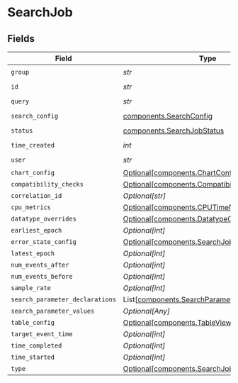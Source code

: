 # SearchJob


## Fields

| Field                                                                                                  | Type                                                                                                   | Required                                                                                               | Description                                                                                            |
| ------------------------------------------------------------------------------------------------------ | ------------------------------------------------------------------------------------------------------ | ------------------------------------------------------------------------------------------------------ | ------------------------------------------------------------------------------------------------------ |
| `group`                                                                                                | *str*                                                                                                  | :heavy_check_mark:                                                                                     | N/A                                                                                                    |
| `id`                                                                                                   | *str*                                                                                                  | :heavy_check_mark:                                                                                     | N/A                                                                                                    |
| `query`                                                                                                | *str*                                                                                                  | :heavy_check_mark:                                                                                     | N/A                                                                                                    |
| `search_config`                                                                                        | [components.SearchConfig](../../models/components/searchconfig.md)                                     | :heavy_check_mark:                                                                                     | N/A                                                                                                    |
| `status`                                                                                               | [components.SearchJobStatus](../../models/components/searchjobstatus.md)                               | :heavy_check_mark:                                                                                     | N/A                                                                                                    |
| `time_created`                                                                                         | *int*                                                                                                  | :heavy_check_mark:                                                                                     | N/A                                                                                                    |
| `user`                                                                                                 | *str*                                                                                                  | :heavy_check_mark:                                                                                     | N/A                                                                                                    |
| `chart_config`                                                                                         | [Optional[components.ChartConfig]](../../models/components/chartconfig.md)                             | :heavy_minus_sign:                                                                                     | N/A                                                                                                    |
| `compatibility_checks`                                                                                 | [Optional[components.CompatibilityChecks]](../../models/components/compatibilitychecks.md)             | :heavy_minus_sign:                                                                                     | N/A                                                                                                    |
| `correlation_id`                                                                                       | *Optional[str]*                                                                                        | :heavy_minus_sign:                                                                                     | N/A                                                                                                    |
| `cpu_metrics`                                                                                          | [Optional[components.CPUTimeMetric]](../../models/components/cputimemetric.md)                         | :heavy_minus_sign:                                                                                     | N/A                                                                                                    |
| `datatype_overrides`                                                                                   | [Optional[components.DatatypeOverrides]](../../models/components/datatypeoverrides.md)                 | :heavy_minus_sign:                                                                                     | N/A                                                                                                    |
| `earliest_epoch`                                                                                       | *Optional[int]*                                                                                        | :heavy_minus_sign:                                                                                     | N/A                                                                                                    |
| `error_state_config`                                                                                   | [Optional[components.SearchJobErrorStateConfig]](../../models/components/searchjoberrorstateconfig.md) | :heavy_minus_sign:                                                                                     | N/A                                                                                                    |
| `latest_epoch`                                                                                         | *Optional[int]*                                                                                        | :heavy_minus_sign:                                                                                     | N/A                                                                                                    |
| `num_events_after`                                                                                     | *Optional[int]*                                                                                        | :heavy_minus_sign:                                                                                     | N/A                                                                                                    |
| `num_events_before`                                                                                    | *Optional[int]*                                                                                        | :heavy_minus_sign:                                                                                     | N/A                                                                                                    |
| `sample_rate`                                                                                          | *Optional[int]*                                                                                        | :heavy_minus_sign:                                                                                     | N/A                                                                                                    |
| `search_parameter_declarations`                                                                        | List[[components.SearchParameter](../../models/components/searchparameter.md)]                         | :heavy_minus_sign:                                                                                     | N/A                                                                                                    |
| `search_parameter_values`                                                                              | *Optional[Any]*                                                                                        | :heavy_minus_sign:                                                                                     | N/A                                                                                                    |
| `table_config`                                                                                         | [Optional[components.TableViewSettings]](../../models/components/tableviewsettings.md)                 | :heavy_minus_sign:                                                                                     | N/A                                                                                                    |
| `target_event_time`                                                                                    | *Optional[int]*                                                                                        | :heavy_minus_sign:                                                                                     | N/A                                                                                                    |
| `time_completed`                                                                                       | *Optional[int]*                                                                                        | :heavy_minus_sign:                                                                                     | N/A                                                                                                    |
| `time_started`                                                                                         | *Optional[int]*                                                                                        | :heavy_minus_sign:                                                                                     | N/A                                                                                                    |
| `type`                                                                                                 | [Optional[components.SearchJobType]](../../models/components/searchjobtype.md)                         | :heavy_minus_sign:                                                                                     | N/A                                                                                                    |